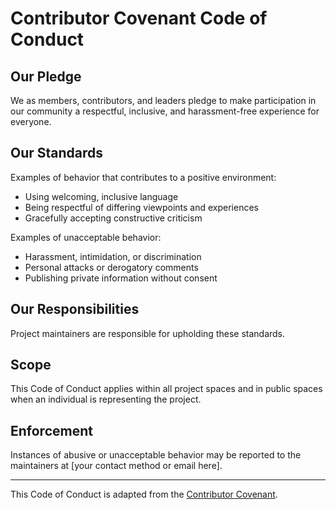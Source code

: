 # Contributor Covenant Code of Conduct

## Our Pledge

We as members, contributors, and leaders pledge to make participation in our community a respectful, inclusive, and harassment-free experience for everyone.

## Our Standards

Examples of behavior that contributes to a positive environment:
- Using welcoming, inclusive language
- Being respectful of differing viewpoints and experiences
- Gracefully accepting constructive criticism

Examples of unacceptable behavior:
- Harassment, intimidation, or discrimination
- Personal attacks or derogatory comments
- Publishing private information without consent

## Our Responsibilities

Project maintainers are responsible for upholding these standards.

## Scope

This Code of Conduct applies within all project spaces and in public spaces when an individual is representing the project.

## Enforcement

Instances of abusive or unacceptable behavior may be reported to the maintainers at [your contact method or email here].

---

This Code of Conduct is adapted from the [Contributor Covenant](https://www.contributor-covenant.org/).
